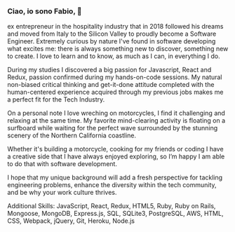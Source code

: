 ### Ciao, io sono Fabio, 👋

ex entrepreneur in the hospitality industry that in 2018 followed his dreams and moved from Italy to the Silicon Valley to proudly become a Software Engineer. Extremely curious by nature I've found in software developing what excites me: there is always something new to discover, something new to create. I love to learn and to know, as much as I can, in everything I do.

During my studies I discovered a big passion for Javascript, React and Redux, passion confirmed during my hands-on-code sessions. My natural non-biased critical thinking and get-it-done attitude completed with the human-centered experience acquired through my previous jobs makes me a perfect fit for the Tech Industry.

On a personal note I love wreching on motorcycles, I find it challenging and relaxing at the same time. My favorite mind-clearing activity is floating on a surfboard while waiting for the perfect wave surrounded by the stunning scenery of the Northern California coastline.

Whether it's building a motorcycle, cooking for my friends or coding I have a creative side that I have always enjoyed exploring, so I’m happy I am able to do that with software development.

I hope that my unique background will add a fresh perspective for tackling engineering problems, enhance the diversity within the tech community, and be why your work culture thrives.

Additional Skills: JavaScript, React, Redux, HTML5, Ruby, Ruby on Rails, Mongoose, MongoDB, Express.js, SQL, SQLite3, PostgreSQL, AWS, HTML, CSS, Webpack, jQuery, Git, Heroku, Node.js
